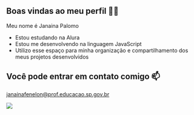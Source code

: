 ## Boas vindas ao meu perfil 💙🌻

Meu nome é Janaina Palomo

- Estou estudando na Alura
- Estou me desenvolvendo na linguagem JavaScript
- Utilizo esse espaço para minha organização e compartilhamento dos meus projetos desenvolvidos

 ## Você pode entrar em contato comigo 📫

 janainafenelon@prof.educacao.sp.gov.br

 ![](https://media.tenor.com/8F8uk83vcvoAAAAj/teacher-watch-out.gif)
 
 

